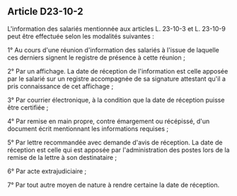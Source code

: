 Article D23-10-2
----
L'information des salariés mentionnée aux articles L. 23-10-3 et L. 23-10-9 peut
être effectuée selon les modalités suivantes :

1° Au cours d'une réunion d'information des salariés à l'issue de laquelle ces
derniers signent le registre de présence à cette réunion ;

2° Par un affichage. La date de réception de l'information est celle apposée par
le salarié sur un registre accompagnée de sa signature attestant qu'il a pris
connaissance de cet affichage ;

3° Par courrier électronique, à la condition que la date de réception puisse
être certifiée ;

4° Par remise en main propre, contre émargement ou récépissé, d'un document
écrit mentionnant les informations requises ;

5° Par lettre recommandée avec demande d'avis de réception. La date de réception
est celle qui est apposée par l'administration des postes lors de la remise de
la lettre à son destinataire ;

6° Par acte extrajudiciaire ;

7° Par tout autre moyen de nature à rendre certaine la date de réception.
